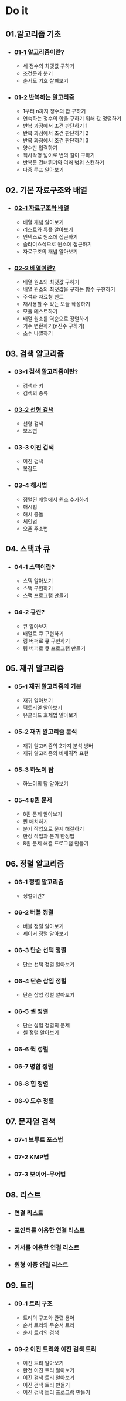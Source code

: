 # Do it 

## 01.알고리즘 기초

- ### [01-1 알고리즘이란?](doIt/ch01/01)

  - 세 정수의 최댓값 구하기
  - 조건문과 분기
  - 순서도 기호 살펴보기

- ### [01-2 반복하는 알고리즘](doIt/ch01/02)

  - 1부터 n까지 정수의 합 구하기
  - 연속하는 정수의 합을 구하기 위해 값 정렬하기
  - 반복 과정에서 조건 판단하기 1
  - 반복 과정에서 조건 판단하기 2
  - 반복 과정에서 조건 판단하기 3
  - 양수만 입력하기
  - 직사각형 넓이로 변의 길이 구하기
  - 반복문 건너뛰기와 여러 범위 스캔하기
  - 다중 루프 알아보기

## 02. 기본 자료구조와 배열

- ### [02-1 자료구조와 배열](doIt/ch02/01)

    - 배열 개념 알아보기
    - 리스트와 튜플 알아보기
    - 인덱스로 원소에 접근하기
    - 슬라이스식으로 원소에 접근하기
    - 자료구조의 개념 알아보기

- ### [02-2 배열이란?](doIt/ch02/02)

    - 배열 원소의 최댓값 구하기
    - 배열 원소의 최댓값을 구하는 함수 구현하기
    - 주석과 자료형 힌트
    - 재사용할 수 있는 모듈 작성하기
    - 모듈 테스트하기
    - 배열 원소를 역순으로 정렬하기
    - 기수 변환하기(n진수 구하기)
    - 소수 나열하기

## 03. 검색 알고리즘

- ### 03-1 검색 알고리즘이란?
    - 검색과 키
    - 검색의 종류

- ### [03-2 선형 검색](doIt/ch03/02)
  - 선형 검색
  - 보초법

- ### 03-3 이진 검색
  - 이진 검색
  - 복잡도

- ### 03-4 해시법
    - 정렬된 배열에서 원소 추가하기
    - 해시법
    - 해시 충돌
    - 체인법
    - 오픈 주소법


## 04. 스택과 큐

- ### 04-1 스택이란?

  - 스택 알아보기
  - 스택 구현하기
  - 스팩 프로그램 만들기

- ### 04-2 큐란?

  - 큐 알아보기
  - 배열로 큐 구현하기
  - 링 버퍼로 큐 구현하기
  - 링 버퍼로 큐 프로그램 만들기



## 05. 재귀 알고리즘

- ### 05-1 재귀 알고리즘의 기본

  - 재귀 알아보기
  - 팩토리얼 알아보기
  - 유클리드 호제법 알아보기

- ### 05-2 재귀 알고리즘 분석
    - 재귀 알고리즘의 2가지 분석 방버
    - 재귀 알고리즘의 비재귀적 표현

- ### 05-3 하노이 탑

    - 하노이의 탑 알아보기

- ### 05-4 8퀸 문제

  - 8퀸 문제 알아보기
  - 퀸 배치하기
  - 분기 작업으로 문제 해결하기
  - 한정 작업과 분기 한정법
  - 8퀸 문제 해결 프로그램 만들기


## 06. 정렬 알고리즘

- ### 06-1 정렬 알고리즘

    - 정렬이란?

- ### 06-2 버블 정렬
  - 버블 정렬 알아보기
  - 셰이커 정렬 알아보기

- ### 06-3 단순 선택 정렬
  - 단순 선택 정렬 알아보기

- ### 06-4 단순 삽입 정렬
  - 단순 삽입 정렬 알아보기

- ### 06-5 셸 정렬
    - 단순 삽입 정렬의 문제
    - 셸 정렬 알아보기

- ### 06-6 퀵 정렬

- ### 06-7 병합 정렬

- ### 06-8 힙 정렬

- ### 06-9 도수 정렬

## 07. 문자열 검색

- ### 07-1 브루트 포스법

- ### 07-2 KMP법

- ### 07-3 보이어-무어법



## 08. 리스트

- ### 연결 리스트


- ### 포인터를 이용한 연결 리스트

- ### 커서를 이용한 연결 리스트

- ### 원형 이중 연결 리스트

## 09. 트리

- ### 09-1 트리 구조

  - 트리의 구조와 관련 용어
  - 순서 트리와 무순서 트리
  - 순서 트리의 검색

- ### 09-2 이진 트리와 이진 검색 트리

  - 이진 트리 알아보기
  - 완전 이진 트리 알아보기
  - 이진 검색 트리 알아보기
  - 이진 검색 트리 만들기
  - 이진 검색 트리 프로그램 만들기

